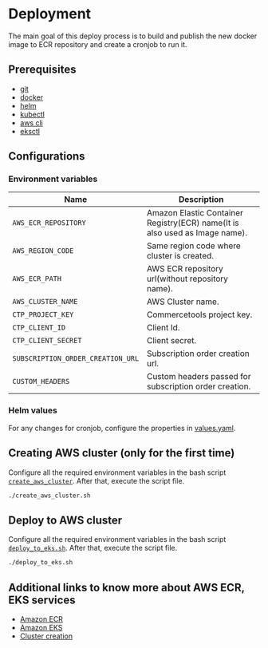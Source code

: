 # Deployment

The main goal of this deploy process is to build and publish the new docker image to ECR repository and create a cronjob to run it.

## Prerequisites

- [git](https://git-scm.com/book/en/v2/Getting-Started-Installing-Git)
- [docker](https://docs.docker.com/get-docker/)
- [helm](https://helm.sh/docs/intro/install/)
- [kubectl](https://docs.aws.amazon.com/eks/latest/userguide/install-kubectl.html)
- [aws cli](https://docs.aws.amazon.com/cli/latest/userguide/getting-started-install.html)
- [eksctl](https://docs.aws.amazon.com/eks/latest/userguide/eksctl.html)

## Configurations

### Environment variables

| Name                              | Description                                                                 |
| --------------------------------- | --------------------------------------------------------------------------- |
| `AWS_ECR_REPOSITORY`              | Amazon Elastic Container Registry(ECR) name(It is also used as Image name). |
| `AWS_REGION_CODE`                 | Same region code where cluster is created.                                  |
| `AWS_ECR_PATH`                    | AWS ECR repository url(without repository name).                            |
| `AWS_CLUSTER_NAME`                | AWS Cluster name.                                                           |
| `CTP_PROJECT_KEY`                 | Commercetools project key.                                                  |
| `CTP_CLIENT_ID`                   | Client Id.                                                                  |
| `CTP_CLIENT_SECRET`               | Client secret.                                                              |
| `SUBSCRIPTION_ORDER_CREATION_URL` | Subscription order creation url.                                            |
| `CUSTOM_HEADERS`                  | Custom headers passed for subscription order creation.                      |

### Helm values

For any changes for cronjob, configure the properties in [values.yaml](./values.yaml).

## Creating AWS cluster (only for the first time)

Configure all the required environment variables in the bash script [`create_aws_cluster`](create_aws_cluster.sh). After that, execute the script file.

```bash
./create_aws_cluster.sh
```

## Deploy to AWS cluster

Configure all the required environment variables in the bash script [`deploy_to_eks.sh`](deploy_to_eks.sh). After that, execute the script file.

```bash
./deploy_to_eks.sh
```

## Additional links to know more about AWS ECR, EKS services

- [Amazon ECR](https://docs.aws.amazon.com/AmazonECR/latest/userguide/what-is-ecr.html)
- [Amazon EKS](https://docs.aws.amazon.com/eks/latest/userguide/what-is-eks.html)
- [Cluster creation](https://docs.aws.amazon.com/eks/latest/userguide/create-cluster.html)

